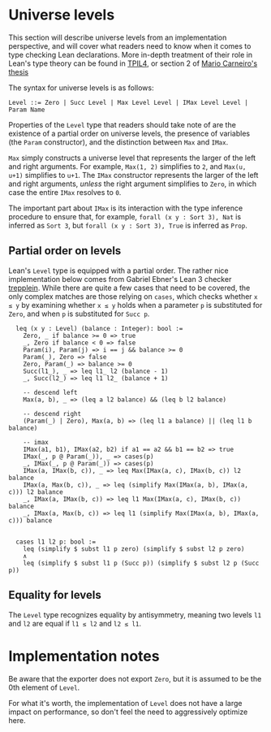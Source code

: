 # Universe levels

This section will describe universe levels from an implementation perspective, and will cover what readers need to know when it comes to type checking Lean declarations. More in-depth treatment of their role in Lean's type theory can be found in [TPIL4](https://lean-lang.org/theorem_proving_in_lean4/dependent_type_theory.html#types-as-objects), or section 2 of [Mario Carneiro's thesis](https://github.com/digama0/lean-type-theory)

The syntax for universe levels is as follows:

```
Level ::= Zero | Succ Level | Max Level Level | IMax Level Level | Param Name
```

Properties of the `Level` type that readers should take note of are the existence of a partial order on universe levels, the presence of variables (the `Param` constructor), and the distinction between `Max` and `IMax`. 

`Max` simply constructs a universe level that represents the larger of the left and right arguments. For example, `Max(1, 2)` simplifies to `2`, and `Max(u, u+1)` simplifies to `u+1`. The `IMax` constructor represents the larger of the left and right arguments, *unless* the right argument simplifies to `Zero`, in which case the entire `IMax` resolves to `0`.

The important part about `IMax` is its interaction with the type inference procedure to ensure that, for example, `forall (x y : Sort 3), Nat` is inferred as `Sort 3`, but `forall (x y : Sort 3), True` is inferred as `Prop`.

## Partial order on levels

Lean's `Level` type is equipped with a partial order. The rather nice implementation below comes from Gabriel Ebner's Lean 3 checker [trepplein](https://github.com/gebner/trepplein/tree/master). While there are quite a few cases that need to be covered, the only complex matches are those relying on `cases`, which checks whether `x ≤ y` by examining whether `x ≤ y` holds when a parameter `p` is substituted for `Zero`, and when `p` is substituted for `Succ p`.

```
  leq (x y : Level) (balance : Integer): bool :=
    Zero, _ if balance >= 0 => true
    _, Zero if balance < 0 => false
    Param(i), Param(j) => i == j && balance >= 0
    Param(_), Zero => false
    Zero, Param(_) => balance >= 0
    Succ(l1_), _ => leq l1_ l2 (balance - 1)
    _, Succ(l2_) => leq l1 l2_ (balance + 1)

    -- descend left
    Max(a, b), _ => (leq a l2 balance) && (leq b l2 balance)

    -- descend right
    (Param(_) | Zero), Max(a, b) => (leq l1 a balance) || (leq l1 b balance)

    -- imax
    IMax(a1, b1), IMax(a2, b2) if a1 == a2 && b1 == b2 => true
    IMax(_, p @ Param(_)), _ => cases(p)
    _, IMax(_, p @ Param(_)) => cases(p)
    IMax(a, IMax(b, c)), _ => leq Max(IMax(a, c), IMax(b, c)) l2 balance
    IMax(a, Max(b, c)), _ => leq (simplify Max(IMax(a, b), IMax(a, c))) l2 balance
    _, IMax(a, IMax(b, c)) => leq l1 Max(IMax(a, c), IMax(b, c)) balance
    _, IMax(a, Max(b, c)) => leq l1 (simplify Max(IMax(a, b), IMax(a, c))) balance


  cases l1 l2 p: bool :=
    leq (simplify $ subst l1 p zero) (simplify $ subst l2 p zero)
    ∧
    leq (simplify $ subst l1 p (Succ p)) (simplify $ subst l2 p (Succ p))
```

## Equality for levels

The `Level` type recognizes equality by antisymmetry, meaning two levels `l1` and `l2` are equal if `l1 ≤ l2` and `l2 ≤ l1`.

# Implementation notes

Be aware that the exporter does not export `Zero`, but it is assumed to be the 0th element of `Level`.

For what it's worth, the implementation of `Level` does not have a large impact on performance, so don't feel the need to aggressively optimize here.

